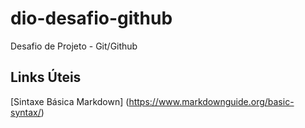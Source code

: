# dio-desafio-github
Desafio de Projeto - Git/Github


## Links Úteis
[Sintaxe Básica Markdown] (https://www.markdownguide.org/basic-syntax/)
